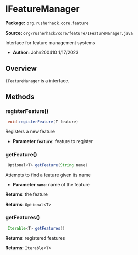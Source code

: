 # IFeatureManager

**Package:** `org.rusherhack.core.feature`

**Source:** `org/rusherhack/core/feature/IFeatureManager.java`

Interface for feature management systems
* **Author:** John200410 1/17/2023



## Overview

`IFeatureManager` is a interface.

## Methods

### registerFeature()

```java
 void registerFeature(T feature)
```

Registers a new feature
* **Parameter `feature`**: feature to register



### getFeature()

```java
 Optional<T> getFeature(String name)
```

Attempts to find a feature given its name
* **Parameter `name`**: name of the feature


**Returns**: the feature



**Returns:** `Optional`<`T`>

### getFeatures()

```java
 Iterable<T> getFeatures()
```

**Returns**: registered features



**Returns:** `Iterable`<`T`>

